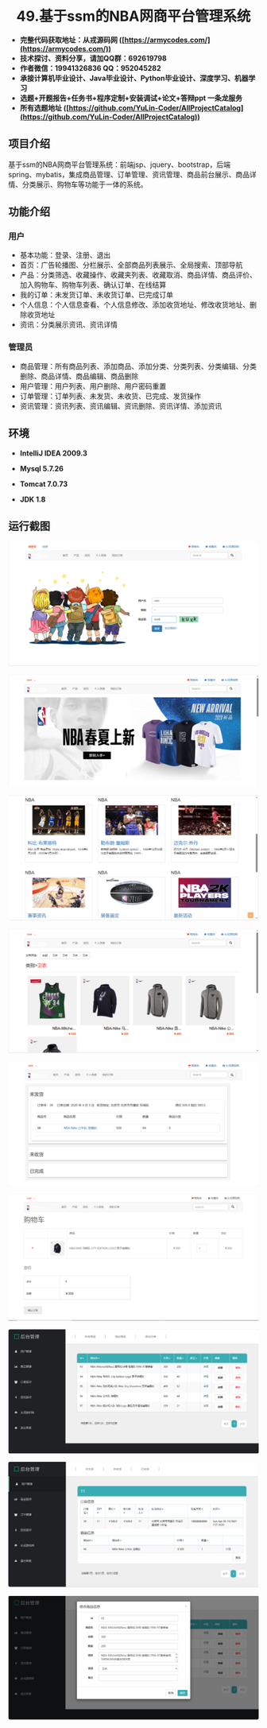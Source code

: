 <p><h1 align="center">49.基于ssm的NBA网商平台管理系统</h1></p>

- <b>完整代码获取地址：从戎源码网 ([https://armycodes.com/](https://armycodes.com/))</b>
- <b>技术探讨、资料分享，请加QQ群：692619798</b> 
- <b>作者微信：19941326836  QQ：952045282</b> 
- <b>承接计算机毕业设计、Java毕业设计、Python毕业设计、深度学习、机器学习</b>
- <b>选题+开题报告+任务书+程序定制+安装调试+论文+答辩ppt 一条龙服务</b>
- <b>所有选题地址 ([https://github.com/YuLin-Coder/AllProjectCatalog](https://github.com/YuLin-Coder/AllProjectCatalog)) </b>
## 项目介绍
基于ssm的NBA网商平台管理系统：前端jsp、jquery、bootstrap，后端 spring、mybatis，集成商品管理、订单管理、资讯管理、商品前台展示、商品详情、分类展示、购物车等功能于一体的系统。

## 功能介绍

### 用户

- 基本功能：登录、注册、退出
- 首页：广告轮播图、分栏展示、全部商品列表展示、全局搜索、顶部导航
- 产品：分类筛选、收藏操作、收藏夹列表、收藏取消、商品详情、商品评价、加入购物车、购物车列表、确认订单、在线结算
- 我的订单：未发货订单、未收货订单、已完成订单
- 个人信息：个人信息查看、个人信息修改、添加收货地址、修改收货地址、删除收货地址
- 资讯：分类展示资讯、资讯详情

### 管理员

- 商品管理：所有商品列表、添加商品、添加分类、分类列表、分类编辑、分类删除、商品详情、商品编辑、商品删除
- 用户管理：用户列表、用户删除、用户密码重置
- 订单管理：订单列表、未发货、未收货、已完成、发货操作
- 资讯管理：资讯列表、资讯编辑、资讯删除、资讯详情、添加资讯

## 环境

- <b>IntelliJ IDEA 2009.3</b>

- <b>Mysql 5.7.26</b>

- <b>Tomcat 7.0.73</b>

- <b>JDK 1.8</b>


## 运行截图
![](screenshot/1.png)

![](screenshot/2.png)

![](screenshot/3.png)

![](screenshot/4.png)

![](screenshot/5.png)

![](screenshot/6.png)

![](screenshot/7.png)

![](screenshot/8.png)

![](screenshot/9.png)
